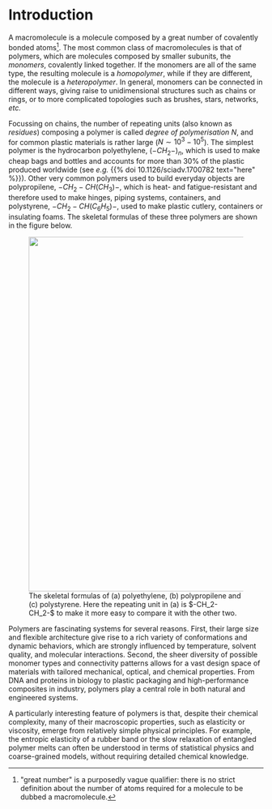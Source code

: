<!--
.. title: Polymers and microgels
.. slug: polymers-and-microgels
.. date: 2025-04-10 17:09:01 UTC+02:00
.. tags: 
.. category: research
.. link: 
.. description: 
.. type: text
.. has_math: true
-->

# Introduction

A macromolecule is a molecule composed by a great number of covalently bonded atoms[^macromolecule]. The most common class of macromolecules is that of polymers, which are molecules composed by smaller subunits, the *monomers*, covalently linked together. If the monomers are all of the same type, the resulting molecule is a *homopolymer*, while if they are different, the molecule is a *heteropolymer*. In general, monomers can be connected in different ways, giving raise to unidimensional structures such as chains or rings, or to more complicated topologies such as brushes, stars, networks, *etc.*

Focussing on chains, the number of repeating units (also known as *residues*) composing a polymer is called *degree of polymerisation* $N$, and for common plastic materials is rather large ($N \sim 10^3 - 10^5$). The simplest polymer is the hydrocarbon polyethylene, $(-CH_2-)_n$, which is used to make cheap bags and bottles and accounts for more than $30\%$ of the plastic produced worldwide (see *e.g.* {{% doi 10.1126/sciadv.1700782 text="here" %}}). Other very common polymers used to build everyday objects are polypropilene, $-CH_2-CH(CH_3)-$, which is heat- and fatigue-resistant and therefore used to make hinges, piping systems, containers, and polystyrene, $-CH_2-CH(C_6H_5)-$, used to make plastic cutlery, containers or insulating foams. The skeletal formulas of these three polymers are shown in the figure below.

<figure>
  <img src="/images/research/simple_polymers.png" width="700px" class="centre">
  <figcaption>The skeletal formulas of (a) polyethylene, (b) polypropilene and (c) polystyrene. Here the repeating unit in (a) is $-CH_2-CH_2-$ to make it more easy to compare it with the other two.</figcaption>
</figure>

Polymers are fascinating systems for several reasons. First, their large size and flexible architecture give rise to a rich variety of conformations and dynamic behaviors, which are strongly influenced by temperature, solvent quality, and molecular interactions. Second, the sheer diversity of possible monomer types and connectivity patterns allows for a vast design space of materials with tailored mechanical, optical, and chemical properties. From DNA and proteins in biology to plastic packaging and high-performance composites in industry, polymers play a central role in both natural and engineered systems.

A particularly interesting feature of polymers is that, despite their chemical complexity, many of their macroscopic properties,  such as elasticity or viscosity, emerge from relatively simple physical principles. For example, the entropic elasticity of a rubber band or the slow relaxation of entangled polymer melts can often be understood in terms of statistical physics and coarse-grained models, without requiring detailed chemical knowledge.



[^macromolecule]: "great number" is a purposedly vague qualifier: there is no strict definition about the number of atoms required for a molecule to be dubbed a macromolecule.
